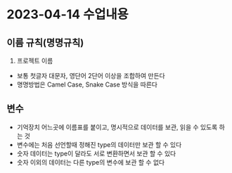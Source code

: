 # 2023-04-14 수업내용

## 이름 규칙(명명규칙)
1. 프로젝트 이름
- 보통 첫글자 대문자, 영단어 2단어 이상을 조합하여 만든다
- 명명방법은 Camel Case, Snake Case 방식을 따른다

## 변수
- 기억장치 어느곳에 이름표를 붙이고, 명시적으로 데이터를 보관, 읽을 수 있도록 하는 것
- 변수에는 처음 선언할때 정해진 type의 데이터만 보관 할 수 있다
- 숫자 데이터는 type이 달라도 서로 변환하면서 보관 할 수 있다
- 숫자 이외의 데이터는 다른 type의 변수에 보관 할 수 없다